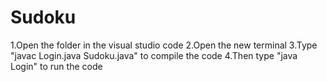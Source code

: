 # Sudoku
1.Open the folder in the visual studio code
2.Open the new terminal 
3.Type "javac Login.java Sudoku.java" to compile the code 
4.Then type "java Login" to run the code 
